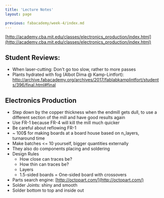 ```yaml
---
title: 'Lecture Notes'
layout: page

previous: fabacademy/week-4/index.md
---
```


[http://academy.cba.mit.edu/classes/electronics_production/index.html](http://academy.cba.mit.edu/classes/electronics_production/index.html)

## Student Reviews:

- When laser-cutting: Don't go too slow, rather to more passes
- Plants hydrated with fog (Albot Dima @ Kamp-Lintfort): http://archive.fabacademy.org/archives/2017/fablabkamplintfort/students/396/final.html#final

## Electronics Production

- Step down by the copper thickness when the endmill gets dull, to use a different section of the mill and have good results again
- Use FR-1 because FR-4 will kill the mill much quicker
- Be careful about reflowing FR-1
- ~ 100$ for making boards at a board house based on n_layers, turnaround time
- Make batches <= 10 yourself, bigger quantities externally
- They also do components placing and soldering
- Design Rules
	- How close can traces be?
	- How thin can traces be?
	- Layers
	- 1.5-sided boards = One-sided board with crossovers
- Parts search engine: [http://octopart.com/](http://octopart.com/)
- Solder Joints: shiny and smooth
- Solder bottom to top and inside out

